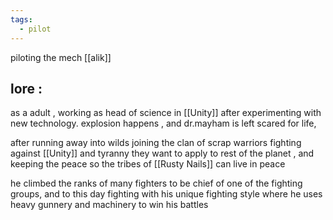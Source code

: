 ```yaml
---
tags:
  - pilot
---
```

piloting the mech [[alik]]

## lore :
as a adult , working as head of science in [[Unity]] after experimenting with new technology. explosion happens , and dr.mayham is left scared for life,

after running away into wilds joining the clan of scrap warriors fighting against [[Unity]] and tyranny they want to apply to rest of the planet , and keeping the peace so the tribes of [[Rusty Nails]] can live in peace

he climbed the ranks of many fighters to be chief of one of the fighting groups, and to this day fighting with his unique fighting style where he uses heavy gunnery and machinery to win his battles 





